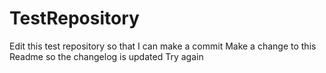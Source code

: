 # TestRepository
Edit this test repository so that I can make a commit
Make a change to this Readme so the changelog is updated
Try again
